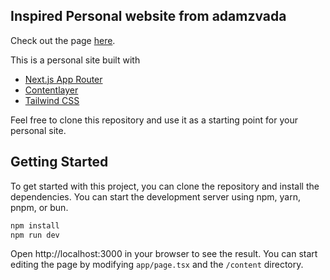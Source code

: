 ## Inspired Personal website from adamzvada



Check out the page [here](https://adamzvada.com).

This is a personal site built with 
- [Next.js App Router](https://nextjs.org/)
- [Contentlayer](https://contentlayer.dev/)
- [Tailwind CSS](https://tailwindcss.com/)

Feel free to clone this repository and use it as a starting point for your personal site.

## Getting Started

To get started with this project, you can clone the repository and install the dependencies. You can start the development server using npm, yarn, pnpm, or bun.

```bash
npm install
npm run dev
``````

Open http://localhost:3000 in your browser to see the result. You can start editing the page by modifying `app/page.tsx` and the `/content` directory.